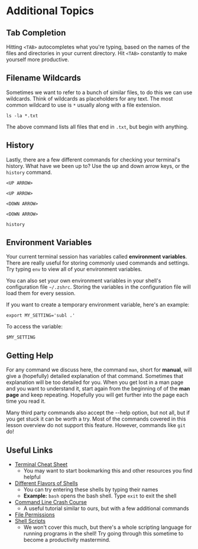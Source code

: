 # Additional Topics

## Tab Completion

Hitting `<TAB>` autocompletes what you're typing, based on the names of the files and directories in your current directory. Hit `<TAB>` constantly to make yourself more productive.

## Filename Wildcards

Sometimes we want to refer to a bunch of similar files, to do this we can use wildcards. Think of wildcards as placeholders for any text. The most common wildcard to use is `*` usually along with a file extension.

```text
ls -la *.txt
```

The above command lists all files that end in `.txt`, but begin with anything.

## History

Lastly, there are a few different commands for checking your terminal's history. What have we been up to? Use the up and down arrow keys, or the `history` command.

```text
<UP ARROW>

<UP ARROW>

<DOWN ARROW>

<DOWN ARROW>

history
```

## Environment Variables

Your current terminal session has variables called **environment variables**. There are really useful for storing commonly used commands and settings. Try typing `env` to view all of your environment variables.

You can also set your own environment variables in your shell's configuration file `~/.zshrc`. Storing the variables in the configuration file will load them for every session.

If you want to create a temporary environment variable, here's an example:

```text
export MY_SETTING='subl .'
```

To access the variable:

```text
$MY_SETTING
```

## Getting Help

For any command we discuss here, the command `man`, short for **manual**, will give a \(hopefully\) detailed explanation of that command. Sometimes that explanation will be too detailed for you. When you get lost in a man page and you want to understand it, start again from the beginning of of the **man page** and keep repeating. Hopefully you will get further into the page each time you read it.

Many third party commands also accept the --help option, but not all, but if you get stuck it can be worth a try. Most of the commands covered in this lesson overview do not support this feature. However, commands like `git` do!

## Useful Links

* [Terminal Cheat Sheet](https://github.com/0nn0/terminal-mac-cheatsheet)
  * You may want to start bookmarking this and other resources you find helpful
* [Different Flavors of Shells](http://www.tutorialspoint.com/unix/unix-shell.htm)
  * You can try entering these shells by typing their names
  * **Example:** `bash` opens the bash shell. Type `exit` to exit the shell
* [Command Line Crash Course](http://cli.learncodethehardway.org/book/)
  * A useful tutorial similar to ours, but with a few additional commands
* [File Permissions](http://en.flossmanuals.net/command-line/permissions/)
* [Shell Scripts](http://www.howtogeek.com/67469/the-beginners-guide-to-shell-scripting-the-basics/)
  * We won't cover this much, but there's a whole scripting language for running programs in the shell! Try going through this sometime to become a productivity mastermind.

